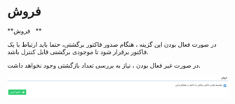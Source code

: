 # فروش

**فروش   **

در صورت فعال بودن این گزینه ، هنگام صدور فاکتور برگشتی، حتما باید ارتباط با یک فاکتور برقرار شود تا موجودی برگشتی قابل کنترل باشد.

در صورت غیر فعال بودن ، نیاز به بررسی تعداد بازگشتی وجود نخواهد داشت.

![](Sales/Sales.png)
